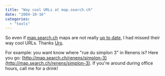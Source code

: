 ```yaml
---
title: "Way cool URLs at map.search.ch"
date: "2004-10-16"
categories: 
  - "tools"
---
```


So even if [map.search.ch](http://map.search.ch) maps are not really [up to date](http://codeconsult.ch/bertrand/archives/000382.html), I had missed their way cool URLs. Thanks [Urs](http://circle.ch/blog/p1534.html).

For example: you want know where "rue du simplon 3" in Renens is? Here you go: [http://map.search.ch/renens/simplon-3](http://map.search.ch/renens/simplon-3). If you're around during office hours, call me for a drink!
